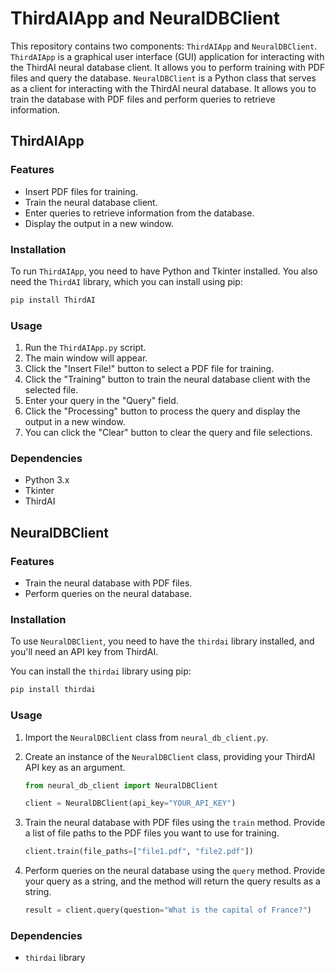 # ThirdAIApp and NeuralDBClient

This repository contains two components: `ThirdAIApp` and `NeuralDBClient`. `ThirdAIApp` is a graphical user interface (GUI) application for interacting with the ThirdAI neural database client. It allows you to perform training with PDF files and query the database. `NeuralDBClient` is a Python class that serves as a client for interacting with the ThirdAI neural database. It allows you to train the database with PDF files and perform queries to retrieve information.

## ThirdAIApp

### Features

- Insert PDF files for training.
- Train the neural database client.
- Enter queries to retrieve information from the database.
- Display the output in a new window.

### Installation

To run `ThirdAIApp`, you need to have Python and Tkinter installed. You also need the `ThirdAI` library, which you can install using pip:

```bash
pip install ThirdAI
```

### Usage

1. Run the `ThirdAIApp.py` script.
2. The main window will appear.
3. Click the "Insert File!" button to select a PDF file for training.
4. Click the "Training" button to train the neural database client with the selected file.
5. Enter your query in the "Query" field.
6. Click the "Processing" button to process the query and display the output in a new window.
7. You can click the "Clear" button to clear the query and file selections.

### Dependencies

- Python 3.x
- Tkinter
- ThirdAI

## NeuralDBClient

### Features

- Train the neural database with PDF files.
- Perform queries on the neural database.

### Installation

To use `NeuralDBClient`, you need to have the `thirdai` library installed, and you'll need an API key from ThirdAI.

You can install the `thirdai` library using pip:

```bash
pip install thirdai
```

### Usage

1. Import the `NeuralDBClient` class from `neural_db_client.py`.
2. Create an instance of the `NeuralDBClient` class, providing your ThirdAI API key as an argument.

   ```python
   from neural_db_client import NeuralDBClient

   client = NeuralDBClient(api_key="YOUR_API_KEY")
   ```

3. Train the neural database with PDF files using the `train` method. Provide a list of file paths to the PDF files you want to use for training.

   ```python
   client.train(file_paths=["file1.pdf", "file2.pdf"])
   ```

4. Perform queries on the neural database using the `query` method. Provide your query as a string, and the method will return the query results as a string.

   ```python
   result = client.query(question="What is the capital of France?")
   ```

### Dependencies

- `thirdai` library
